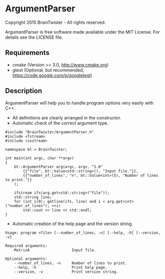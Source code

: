 ArgumentParser
==============

Copyright 2015 BrainTwister - All rights reserved.

ArgumentParser is free software made available under the MIT License. For details see the LICENSE file.

Requirements
------------

- cmake (Version >= 3.0, http://www.cmake.org)
- gtest (Optional, but recommended, https://code.google.com/p/googletest)

Description
-----------

ArgumentParser will help you to handle program options very easily with C++.

- All definitions are clearly arranged in the constructor.
- Automatic check of the correct argument type.

```
#include "BrainTwister/ArgumentParser.h"
#include <fstream>
#include <iostream>

namespace bt = BrainTwister;

int main(int argc, char **argv)
{
    bt::ArgumentParser arg(argc, argv, "1.0"
        {{"file", bt::Value<std::string>(), "Input file."}},
        {{"number_of_lines", "n", bt::Value<int>(5), "Number of lines to print."}}
    );

    ifstream ifs(arg.get<std::string>("file"));
    std::string line;
    for (int i(0); getline(ifs, line) and i < arg.get<int>("number_of_lines"); ++i)
        std::cout << line << std::endl;
}
```

- Automatic creation of the help page and the version string.

```
Usage: program <file> [--number_of_lines, -n] [--help, -h] [--version, -v]

Required arguments: 
    MatrixA                   Input file.

Optional arguments: 
    --number_of_lines, -n     Number of lines to print.
    --help, -h                Print help page.
    --version, -v             Print version string.
```

